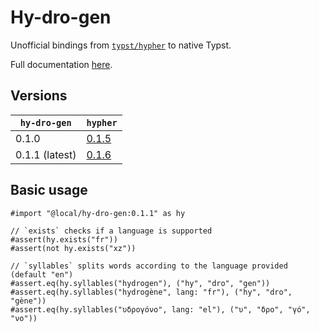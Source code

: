 # Hy-dro-gen

Unofficial bindings from [`typst/hypher`](https://github.com/typst/hypher) to native Typst.

<!-- @scrybe(if publish; grep https; grep {{version}}) -->
Full documentation [here](docs/main.pdf).

## Versions

<!-- @scrybe(jump latest; grep {{version}}) -->
| `hy-dro-gen`   | `hypher`                                                        |
|----------------|-----------------------------------------------------------------|
| 0.1.0          | [0.1.5](https://github.com/typst/hypher/releases/tag/v0.1.5)    |
| 0.1.1 (latest) | [0.1.6](https://github.com/typst/hypher/releases/tag/v0.1.6)    |

## Basic usage

<!-- @scrybe(not publish; jump import; grep local; grep {{version}}) -->
<!-- @scrybe(if publish; jump import; grep preview; grep {{version}}) -->
```typ
#import "@local/hy-dro-gen:0.1.1" as hy

// `exists` checks if a language is supported
#assert(hy.exists("fr"))
#assert(not hy.exists("xz"))

// `syllables` splits words according to the language provided (default "en")
#assert.eq(hy.syllables("hydrogen"), ("hy", "dro", "gen"))
#assert.eq(hy.syllables("hydrogène", lang: "fr"), ("hy", "dro", "gène"))
#assert.eq(hy.syllables("υδρογόνο", lang: "el"), ("υ", "δρο", "γό", "νο"))
```
